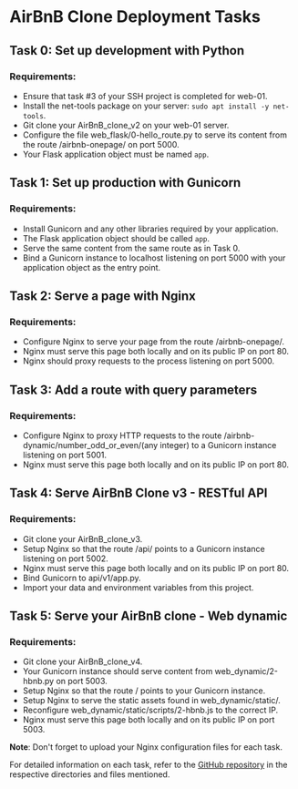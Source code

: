 # AirBnB Clone Deployment Tasks

## Task 0: Set up development with Python

### Requirements:
- Ensure that task #3 of your SSH project is completed for web-01.
- Install the net-tools package on your server: `sudo apt install -y net-tools`.
- Git clone your AirBnB_clone_v2 on your web-01 server.
- Configure the file web_flask/0-hello_route.py to serve its content from the route /airbnb-onepage/ on port 5000.
- Your Flask application object must be named `app`.

## Task 1: Set up production with Gunicorn

### Requirements:
- Install Gunicorn and any other libraries required by your application.
- The Flask application object should be called `app`.
- Serve the same content from the same route as in Task 0.
- Bind a Gunicorn instance to localhost listening on port 5000 with your application object as the entry point.

## Task 2: Serve a page with Nginx

### Requirements:
- Configure Nginx to serve your page from the route /airbnb-onepage/.
- Nginx must serve this page both locally and on its public IP on port 80.
- Nginx should proxy requests to the process listening on port 5000.

## Task 3: Add a route with query parameters

### Requirements:
- Configure Nginx to proxy HTTP requests to the route /airbnb-dynamic/number_odd_or_even/(any integer) to a Gunicorn instance listening on port 5001.
- Nginx must serve this page both locally and on its public IP on port 80.

## Task 4: Serve AirBnB Clone v3 - RESTful API

### Requirements:
- Git clone your AirBnB_clone_v3.
- Setup Nginx so that the route /api/ points to a Gunicorn instance listening on port 5002.
- Nginx must serve this page both locally and on its public IP on port 80.
- Bind Gunicorn to api/v1/app.py.
- Import your data and environment variables from this project.

## Task 5: Serve your AirBnB clone - Web dynamic

### Requirements:
- Git clone your AirBnB_clone_v4.
- Your Gunicorn instance should serve content from web_dynamic/2-hbnb.py on port 5003.
- Setup Nginx so that the route / points to your Gunicorn instance.
- Setup Nginx to serve the static assets found in web_dynamic/static/.
- Reconfigure web_dynamic/static/scripts/2-hbnb.js to the correct IP.
- Nginx must serve this page both locally and on its public IP on port 5003.

**Note**: Don't forget to upload your Nginx configuration files for each task.

For detailed information on each task, refer to the [GitHub repository](https://github.com/alx-system_engineering-devops) in the respective directories and files mentioned.

